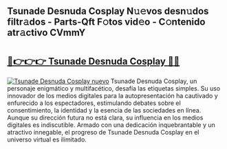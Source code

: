 ## Tsunade Desnuda Cosplay N𝚞𝚎vos desn𝚞dos filtr𝚊dos - Parts-Qft F𝚘tos vid𝚎o - C𝚘ntenido atr𝚊ctivo CVmmY

# <h2><a href="http://mbcfk8.tromn.icu/?c=Tsunade+Desnuda+Cosplay">🔗👉👉👉 Tsunade Desnuda Cosplay 🔗🔗</a></h2>

[![Tsunade Desnuda Cosplay nuevo](https://i.imgur.com/pEAQMta.gif)](http://mbcfk8.tromn.icu/?c=Tsunade+Desnuda+Cosplay)
Tsunade Desnuda Cosplay, un personaje enigmático y multifacético, desafía las etiquetas simples. Su uso innovador de los medios digitales para la autopresentación ha cautivado y enfurecido a los espectadores, estimulando debates sobre el consentimiento, la identidad y la esencia de las sociedades en línea. Aunque su dirección futura no está clara, su influencia en los medios digitales es indiscutible. Armado con una dedicación inquebrantable y un atractivo innegable, el progreso de Tsunade Desnuda Cosplay en el universo virtual es ilimitado.
